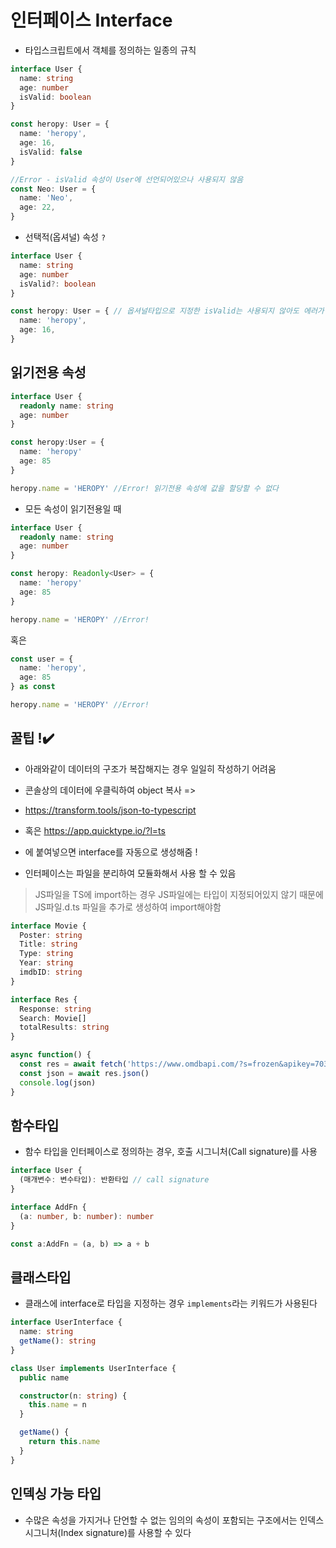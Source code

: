# 인터페이스 Interface

- 타입스크립트에서 객체를 정의하는 일종의 규칙

```ts
interface User {
  name: string
  age: number
  isValid: boolean
}

const heropy: User = {
  name: 'heropy',
  age: 16,
  isValid: false
}

//Error - isValid 속성이 User에 선언되어있으나 사용되지 않음
const Neo: User = { 
  name: 'Neo',
  age: 22,
}
```

- 선택적(옵셔널) 속성 `?` 

```ts
interface User {
  name: string
  age: number
  isValid?: boolean
}

const heropy: User = { // 옵셔널타입으로 지정한 isValid는 사용되지 않아도 에러가 나지 않음
  name: 'heropy',
  age: 16,
}
``` 

## 읽기전용 속성

```ts
interface User {
  readonly name: string
  age: number 
}

const heropy:User = {
  name: 'heropy'
  age: 85
}

heropy.name = 'HEROPY' //Error! 읽기전용 속성에 값을 할당할 수 없다
```

- 모든 속성이 읽기전용일 때

```ts
interface User {
  readonly name: string
  age: number 
}

const heropy: Readonly<User> = {
  name: 'heropy'
  age: 85
}

heropy.name = 'HEROPY' //Error!
```

혹은

```ts
const user = {
  name: 'heropy',
  age: 85
} as const

heropy.name = 'HEROPY' //Error!
```

## 꿀팁 !✔️

- 아래와같이 데이터의 구조가 복잡해지는 경우 일일히 작성하기 어려움

- 콘솔상의 데이터에 우클릭하여 object 복사 =>
- https://transform.tools/json-to-typescript
- 혹은 https://app.quicktype.io/?l=ts
- 에 붙여넣으면 interface를 자동으로 생성해줌 !

- 인터페이스는 파일을 분리하여 모듈화해서 사용 할 수 있음

> JS파일을 TS에 import하는 경우 JS파일에는 타입이 지정되어있지 않기 때문에 JS파일.d.ts 파일을 추가로 생성하여 import해야함                  

```ts
interface Movie {
  Poster: string
  Title: string
  Type: string
  Year: string
  imdbID: string
}

interface Res {
  Response: string
  Search: Movie[]
  totalResults: string
}

async function() {
  const res = await fetch('https://www.omdbapi.com/?s=frozen&apikey=7035c60c')
  const json = await res.json()
  console.log(json)
}
```

## 함수타입

- 함수 타입을 인터페이스로 정의하는 경우, 호출 시그니처(Call signature)를 사용

```ts
interface User {
  (매개변수: 변수타입): 반환타입 // call signature
}
```
```ts
interface AddFn {
  (a: number, b: number): number
}

const a:AddFn = (a, b) => a + b
```


## 클래스타입

- 클래스에 interface로 타입을 지정하는 경우 `implements`라는 키워드가 사용된다

```ts
interface UserInterface {
  name: string
  getName(): string
}

class User implements UserInterface {
  public name

  constructor(n: string) {
    this.name = n
  }

  getName() {
    return this.name
  }
}
```

## 인덱싱 가능 타입

- 수많은 속성을 가지거나 단언할 수 없는 임의의 속성이 포함되는 구조에서는 인덱스 시그니처(Index signature)를 사용할 수 있다

